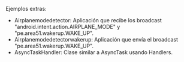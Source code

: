 Ejemplos extras:
- Airplanemodedetector: Aplicación que recibe los broadcast "android.intent.action.AIRPLANE_MODE" y "pe.area51.wakerup.WAKE_UP".
- Airplanemodedetectorwakerup: Aplicación que envía el broadcast "pe.area51.wakerup.WAKE_UP".
- AsyncTaskHandler: Clase similar a AsyncTask usando Handlers.
